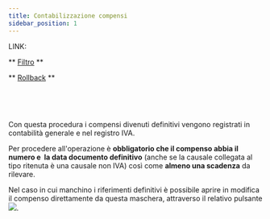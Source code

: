 ```yaml
---
title: Contabilizzazione compensi
sidebar_position: 1
---
```


LINK:

** [Filtro](/docs/finance-area/professional-men/accounting/compensation-accounting/filter) **

** [Rollback](/docs/finance-area/professional-men/accounting/compensation-accounting/rollback) **

 

 

Con questa procedura i compensi divenuti definitivi vengono registrati in contabilità generale e nel registro IVA. 

Per procedere all'operazione è **obbligatorio che il compenso abbia il numero e  la data documento definitivo** (anche se la causale collegata al tipo ritenuta è una causale non IVA) così come **almeno una scadenza** da rilevare. 

Nel caso in cui manchino i riferimenti definitivi è possibile aprire in modifica il compenso direttamente da questa maschera, attraverso il relativo pulsante ![](/img/it-it/finance-area/professional-men/accounting/compensation-accounting/compensations-accounting/image01.png).








